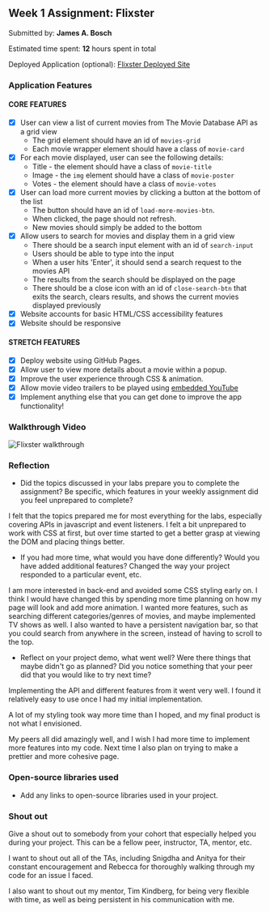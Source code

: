 
## Week 1 Assignment: Flixster

Submitted by: **James A. Bosch**

Estimated time spent: **12** hours spent in total

Deployed Application (optional): [Flixster Deployed Site](https://boschio.github.io/flixster_starter/)

### Application Features

#### CORE FEATURES

- [x] User can view a list of current movies from The Movie Database API as a grid view
  - The grid element should have an id of `movies-grid`
  - Each movie wrapper element should have a class of `movie-card`
- [x] For each movie displayed, user can see the following details:
  - Title - the element should have a class of `movie-title`
  - Image - the `img` element should have a class of `movie-poster`
  - Votes - the element should have a class of `movie-votes`
- [x] User can load more current movies by clicking a button at the bottom of the list
  - The button should have an id of `load-more-movies-btn`.
  - When clicked, the page should not refresh.
  - New movies should simply be added to the bottom
- [x] Allow users to search for movies and display them in a grid view
  - There should be a search input element with an id of `search-input`
  - Users should be able to type into the input
  - When a user hits 'Enter', it should send a search request to the movies API
  - The results from the search should be displayed on the page
  - There should be a close icon with an id of `close-search-btn` that exits the search, clears results, and shows the current movies displayed previously
- [x] Website accounts for basic HTML/CSS accessibility features
- [x] Website should be responsive

#### STRETCH FEATURES

- [x] Deploy website using GitHub Pages. 
- [x] Allow user to view more details about a movie within a popup.
- [x] Improve the user experience through CSS & animation.
- [x] Allow movie video trailers to be played using [embedded YouTube](https://support.google.com/youtube/answer/171780?hl=en)
- [x] Implement anything else that you can get done to improve the app functionality!

### Walkthrough Video

![Flixster walkthrough](flixster-preview.gif)

### Reflection

* Did the topics discussed in your labs prepare you to complete the assignment? Be specific, which features in your weekly assignment did you feel unprepared to complete?

I felt that the topics prepared me for most everything for the labs, especially covering APIs in javascript and event listeners. I felt a bit unprepared to work with CSS at first, but over time started to get a better grasp at viewing the DOM and placing things better. 

* If you had more time, what would you have done differently? Would you have added additional features? Changed the way your project responded to a particular event, etc.
  
I am more interested in back-end and avoided some CSS styling early on. I think I would have changed this by spending more time planning on how my page will look and add more animation. I wanted more features, such as searching different categories/genres of movies, and maybe implemented TV shows as well. I also wanted to have a persistent navigation bar, so that you could search from anywhere in the screen, instead of having to scroll to the top.

* Reflect on your project demo, what went well? Were there things that maybe didn't go as planned? Did you notice something that your peer did that you would like to try next time?

Implementing the API and different features from it went very well. I found it relatively easy to use once I had my initial implementation. 

A lot of my styling took way more time than I hoped, and my final product is not what I envisioned. 

My peers all did amazingly well, and I wish I had more time to implement more features into my code. Next time I also plan on trying to make a prettier and more cohesive page.

### Open-source libraries used

- Add any links to open-source libraries used in your project.

### Shout out

Give a shout out to somebody from your cohort that especially helped you during your project. This can be a fellow peer, instructor, TA, mentor, etc.

I want to shout out all of the TAs, including Snigdha and Anitya for their constant encouragement and Rebecca for thoroughly walking through my code for an issue I faced. 

I also want to shout out my mentor, Tim Kindberg, for being very flexible with time, as well as being persistent in his communication with me.